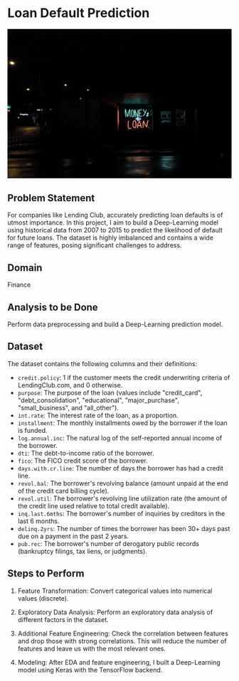 # Loan Default Prediction
<img src="p-2.jpg" alt="loan" width="600">

## Problem Statement
For companies like Lending Club, accurately predicting loan defaults is of utmost importance. In this project, I aim to build a Deep-Learning model using historical data from 2007 to 2015 to predict the likelihood of default for future loans. The dataset is highly imbalanced and contains a wide range of features, posing significant challenges to address.

## Domain
Finance

## Analysis to be Done
Perform data preprocessing and build a Deep-Learning prediction model.

## Dataset
The dataset contains the following columns and their definitions:

- `credit.policy`: 1 if the customer meets the credit underwriting criteria of LendingClub.com, and 0 otherwise.
- `purpose`: The purpose of the loan (values include "credit_card", "debt_consolidation", "educational", "major_purchase", "small_business", and "all_other").
- `int.rate`: The interest rate of the loan, as a proportion.
- `installment`: The monthly installments owed by the borrower if the loan is funded.
- `log.annual.inc`: The natural log of the self-reported annual income of the borrower.
- `dti`: The debt-to-income ratio of the borrower.
- `fico`: The FICO credit score of the borrower.
- `days.with.cr.line`: The number of days the borrower has had a credit line.
- `revol.bal`: The borrower's revolving balance (amount unpaid at the end of the credit card billing cycle).
- `revol.util`: The borrower's revolving line utilization rate (the amount of the credit line used relative to total credit available).
- `inq.last.6mths`: The borrower's number of inquiries by creditors in the last 6 months.
- `delinq.2yrs`: The number of times the borrower has been 30+ days past due on a payment in the past 2 years.
- `pub.rec`: The borrower's number of derogatory public records (bankruptcy filings, tax liens, or judgments).

## Steps to Perform

1. Feature Transformation: Convert categorical values into numerical values (discrete).

2. Exploratory Data Analysis: Perform an exploratory data analysis of different factors in the dataset.

3. Additional Feature Engineering: Check the correlation between features and drop those with strong correlations. This will reduce the number of features and leave us with the most relevant ones.

4. Modeling: After EDA and feature engineering, I built a Deep-Learning model using Keras with the TensorFlow backend.


